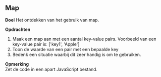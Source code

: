 ## Map
**Doel**
Het ontdekken van het gebruik van map.

**Opdrachten**
1. Maak een map aan met een aantal key-value pairs. 
   Voorbeeld van een key-value pair is: ['key1', 'Apple']
2. Toon de waarde van een pair met een bepaalde key
3. Bedenk een situatie waarbij dit zeer handig is om te gebruiken.

**Opmerking**  
Zet de code in een apart JavaScript bestand.
